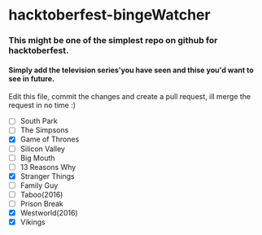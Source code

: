 # hacktoberfest-bingeWatcher
### This might be one of the simplest repo on github for hacktoberfest.     
#### Simply add the television series'you have seen and thise you'd want to see in future.  

Edit this file, commit the changes and create a pull request, ill merge the request in no time :)

- [ ] South Park
- [ ] The Simpsons
- [x] Game of Thrones
- [ ] Silicon Valley
- [ ] Big Mouth
- [ ] 13 Reasons Why
- [x] Stranger Things
- [ ] Family Guy
- [ ] Taboo(2016)
- [ ] Prison Break
- [X] Westworld(2016)
- [X] Vikings